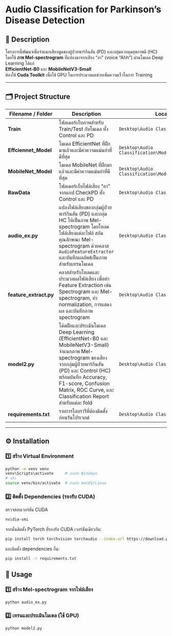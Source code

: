 # Audio Classification for Parkinson’s Disease Detection

## 📖 Description

โครงการนี้พัฒนาเพื่อจำแนกเสียงพูดของผู้ป่วยพาร์กินสัน (PD) และกลุ่มควบคุมสุขภาพดี (HC)  
โดยใช้ **ภาพ Mel-spectrogram** ที่แปลงมาจากเสียง “อา” (voice “Ahh”) ผ่านโมเดล Deep Learning ได้แก่  
**EfficientNet-B0** และ **MobileNetV3-Small**  
ต้องใช้ **Cuda Toolkit** เพื่อใช้ GPU ในการประมวลผลช่วยเพิ่มความเร็วในการ Training

---

## 🗂️ Project Structure

| Filename / Folder      | Description                                                                                                                                                                                                                                                           | Location                                             |
| ---------------------- | --------------------------------------------------------------------------------------------------------------------------------------------------------------------------------------------------------------------------------------------------------------------- | ---------------------------------------------------- |
| **Train**              | โฟลเดอร์เก็บภาพสำหรับ Train/Test กับโมเดล ทั้ง Control และ PD                                                                                                                                                                                                         | `Desktop\Audio Classification\DataSet`               |
| **Effciennet_Model**   | โมเดล EfficientNet ที่ฝึกมาแล้วและมีค่าความแม่นยำที่ดีที่สุด                                                                                                                                                                                                          | `Desktop\Audio Classification\Model\Effciennet_Best` |
| **MobileNet_Model**    | โมเดล MobileNet ที่ฝึกมาแล้วและมีค่าความแม่นยำที่ดีที่สุด                                                                                                                                                                                                             | `Desktop\Audio Classification\Model\Mobilenet_Best`  |
| **RawData**            | โฟลเดอร์เก็บไฟล์เสียง “อา” จากแอป CheckPD ทั้ง Control และ PD                                                                                                                                                                                                         | `Desktop\Audio Classification`                       |
| **audio_ex.py**        | แปลงไฟล์เสียงของกลุ่มผู้ป่วยพาร์กินสัน (PD) และกลุ่ม HC ให้เป็นภาพ Mel-spectrogram โดยโหลดไฟล์เสียงแต่ละไฟล์ สกัดคุณลักษณะ Mel-spectrogram ด้วยคลาส `AudioFeatureExtractor` และบันทึกผลลัพธ์เป็นภาพสำหรับเทรนโมเดล                                                    | `Desktop\Audio Classification`                       |
| **feature_extract.py** | คลาสสำหรับโหลดและประมวลผลไฟล์เสียง เพื่อทำ Feature Extraction เช่น Spectrogram และ Mel-spectrogram, ทำ normalization, การแสดงผล และบันทึกภาพ spectrogram                                                                                                              | `Desktop\Audio Classification`                       |
| **model2.py**          | โค้ดฝึกและประเมินโมเดล Deep Learning (EfficientNet-B0 และ MobileNetV3-Small) จำแนกภาพ Mel-spectrogram ของเสียงจากกลุ่มผู้ป่วยพาร์กินสัน (PD) และ Control (HC) พร้อมบันทึก Accuracy, F1-score, Confusion Matrix, ROC Curve, และ Classification Report สำหรับแต่ละ fold | `Desktop\Audio Classification`                       |
| **requirements.txt**   | รายการไลบรารีที่ต้องติดตั้งก่อนรันโปรเจกต์                                                                                                                                                                                                                            | `Desktop\Audio Classification`                       |

---

## ⚙️ Installation

### 1️⃣ สร้าง Virtual Environment

```bash
python -m venv venv
venv\Scripts\activate     # สำหรับ Windows
# หรือ
source venv/bin/activate  # สำหรับ macOS/Linux
```

### 2️⃣ ติดตั้ง Dependencies (รองรับ CUDA)

ตรวจสอบเวอร์ชัน CUDA

```bash
nvidia-smi
```

จากนั้นติดตั้ง PyTorch ที่รองรับ CUDA เวอร์ชันเดียวกัน:

```bash
pip install torch torchvision torchaudio --index-url https://download.pytorch.org/whl/cu121
```

และติดตั้ง dependencies อื่น:

```bash
pip install -r requirements.txt
```

## 🚀 Usage

### 1️⃣ สร้าง Mel-spectrogram จากไฟล์เสียง

```bash
python audio_ex.py
```

### 2️⃣ เทรนและประเมินโมเดล (ใช้ GPU)

```bash
python model2.py
```
